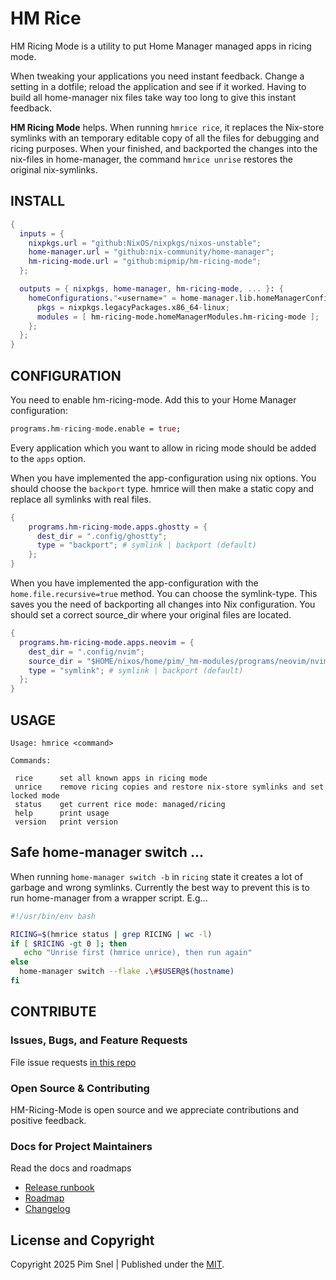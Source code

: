 # HM Rice

HM Ricing Mode is a utility to put Home Manager managed apps in ricing mode.

When tweaking your applications you need instant feedback. Change a setting in a
dotfile; reload the application and see if it worked. Having to build all
home-manager nix files take way too long to give this instant feedback.

**HM Ricing Mode** helps. When running `hmrice rice`, it replaces the Nix-store symlinks
with an temporary editable copy of all the files for debugging and ricing
purposes. When your finished, and backported the changes into the nix-files in
home-manager, the command `hmrice unrise` restores the original nix-symlinks.

## INSTALL

```nix
{
  inputs = {
    nixpkgs.url = "github:NixOS/nixpkgs/nixos-unstable";
    home-manager.url = "github:nix-community/home-manager";
    hm-ricing-mode.url = "github:mipmip/hm-ricing-mode";
  };

  outputs = { nixpkgs, home-manager, hm-ricing-mode, ... }: {
    homeConfigurations."«username»" = home-manager.lib.homeManagerConfiguration {
      pkgs = nixpkgs.legacyPackages.x86_64-linux;
      modules = [ hm-ricing-mode.homeManagerModules.hm-ricing-mode ];
    };
  };
}
```

## CONFIGURATION

You need to enable hm-ricing-mode. Add this to your Home Manager configuration:

```nix
programs.hm-ricing-mode.enable = true;
```

Every application which you want to allow in ricing mode should be added to the `apps` option.

When you have implemented the app-configuration using nix options. You should
choose the `backport` type. hmrice will then make a static copy and replace all
symlinks with real files.

```nix
{
    programs.hm-ricing-mode.apps.ghostty = {
      dest_dir = ".config/ghostty";
      type = "backport"; # symlink | backport (default)
    };
}
```

When you have implemented the app-configuration with the
`home.file.recursive=true` method. You can choose the symlink-type. This saves
you the need of backporting all changes into Nix configuration. You should set
a correct source_dir where your original files are located.

```nix
{
  programs.hm-ricing-mode.apps.neovim = {
    dest_dir = ".config/nvim";
    source_dir = "$HOME/nixos/home/pim/_hm-modules/programs/neovim/nvim";
    type = "symlink"; # symlink | backport (default)
  };
}
```

## USAGE

```
Usage: hmrice <command>

Commands:

 rice      set all known apps in ricing mode
 unrice    remove ricing copies and restore nix-store symlinks and set locked mode
 status    get current rice mode: managed/ricing
 help      print usage
 version   print version
```

## Safe home-manager switch ...

When running `home-manager switch -b` in `ricing` state it creates a lot of garbage
and wrong symlinks. Currently the best way to prevent this is to run home-manager 
from a wrapper script. E.g...

```bash
#!/usr/bin/env bash

RICING=$(hmrice status | grep RICING | wc -l)
if [ $RICING -gt 0 ]; then
   echo "Unrise first (hmrice unrice), then run again"
else
  home-manager switch --flake .\#$USER@$(hostname)
fi
```

## CONTRIBUTE

### Issues, Bugs, and Feature Requests

File issue requests [in this repo](https://github.com/mipmip/hmrice/issues/new)

### Open Source & Contributing

HM-Ricing-Mode is open source and we appreciate contributions and positive feedback.

### Docs for Project Maintainers

Read the docs and roadmaps

- [Release runbook](RELEASE-RUNBOOK.md)
- [Roadmap](TODO.md)
- [Changelog](CHANGELOG.md)

## License and Copyright

Copyright 2025 Pim Snel | Published under the [MIT](LICENSE).
